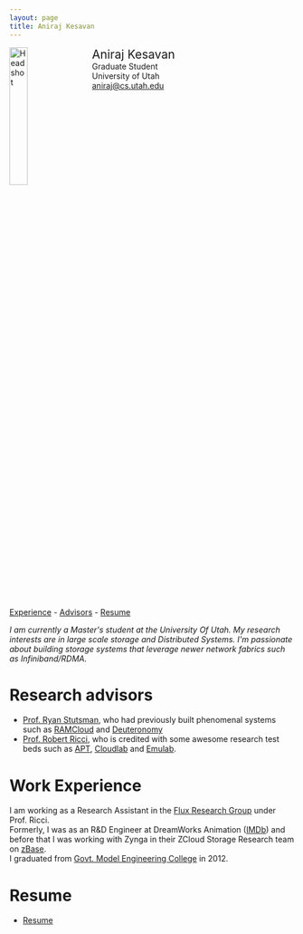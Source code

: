 ```yaml
---
layout: page
title: Aniraj Kesavan
---
```


<div style="width: 100%; display: inline-block;">
<img src="{{ site.baseurl }}/public/aniraj-kesavan.jpeg" alt="Headshot" width="25%" style="float: left;"/>
<div style="float: left; padding-left: 20px;">
<span style="font-size: 150%;">Aniraj Kesavan</span><br>
Graduate Student<br>
University of Utah<br>
<a href="mailto:aniraj@cs.utah.edu">aniraj@cs.utah.edu</a>
</div>
</div>

<p></p>

[Experience](#workex) -
[Advisors](#advisors) - 
[Resume](#cv)

*I am currently a Master's student at the University Of Utah. My research interests are in large scale storage and Distributed Systems.
I'm passionate about building storage systems that leverage newer network fabrics such as Infiniband/RDMA.*


# <a name="advisors"></a> Research advisors
- [Prof. Ryan Stutsman](http://rstutsman.github.io/), who had previously built phenomenal systems
such as [RAMCloud](http://ramcloud.stanford.edu/) and [Deuteronomy](http://research.microsoft.com/en-us/projects/deuteronomy/)
- [Prof. Robert Ricci](http://www.flux.utah.edu/users/ricci/), who is credited with some awesome research test beds such as [APT](https://www.aptlab.net/), [Cloudlab](https://www.cloudlab.us) and [Emulab](http://emulab.net/).

# <a name="workex"></a> Work Experience
I am working as a Research Assistant in the [Flux Research Group](https://www.flux.utah.edu/) under Prof. Ricci.<br>
Formerly, I was as an R&D Engineer at DreamWorks Animation ([IMDb](http://www.imdb.com/name/nm6593212/))
and before that I was working with Zynga in their ZCloud Storage Research team on [zBase](https://zynga.com/blogs/engineering/zbase-high-performance-elastic-distributed-key-value-store-2).<br>
I graduated from [Govt. Model Engineering College](http://www.mec.ac.in/) in 2012.

# <a name="cv"></a> Resume

- [Resume](./public/cv-kesavan.pdf)
